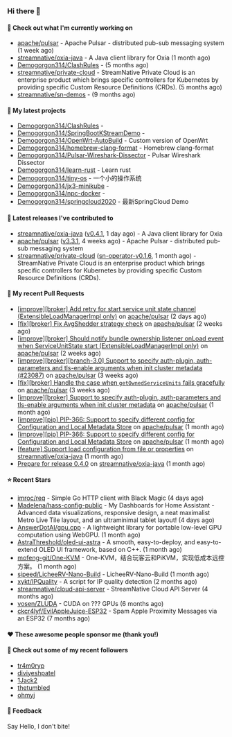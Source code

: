 ### Hi there 👋

#### 👷 Check out what I'm currently working on

- [apache/pulsar](https://github.com/apache/pulsar) - Apache Pulsar - distributed pub-sub messaging system (1 week ago)
- [streamnative/oxia-java](https://github.com/streamnative/oxia-java) - A Java client library for Oxia (1 month ago)
- [Demogorgon314/ClashRules](https://github.com/Demogorgon314/ClashRules) -  (5 months ago)
- [streamnative/private-cloud](https://github.com/streamnative/private-cloud) - StreamNative Private Cloud is an enterprise product which brings specific controllers for Kubernetes by providing specific Custom Resource Definitions (CRDs). (5 months ago)
- [streamnative/sn-demos](https://github.com/streamnative/sn-demos) -  (9 months ago)

#### 🌱 My latest projects

- [Demogorgon314/ClashRules](https://github.com/Demogorgon314/ClashRules) - 
- [Demogorgon314/SpringBootKStreamDemo](https://github.com/Demogorgon314/SpringBootKStreamDemo) - 
- [Demogorgon314/OpenWrt-AutoBuild](https://github.com/Demogorgon314/OpenWrt-AutoBuild) - Custom version of OpenWrt
- [Demogorgon314/homebrew-clang-format](https://github.com/Demogorgon314/homebrew-clang-format) - Homebrew clang-format
- [Demogorgon314/Pulsar-Wireshark-Dissector](https://github.com/Demogorgon314/Pulsar-Wireshark-Dissector) - Pulsar Wireshark Dissector
- [Demogorgon314/learn-rust](https://github.com/Demogorgon314/learn-rust) - Learn rust
- [Demogorgon314/tiny-os](https://github.com/Demogorgon314/tiny-os) - 一个小的操作系统
- [Demogorgon314/jx3-minikube](https://github.com/Demogorgon314/jx3-minikube) - 
- [Demogorgon314/npc-docker](https://github.com/Demogorgon314/npc-docker) - 
- [Demogorgon314/springcloud2020](https://github.com/Demogorgon314/springcloud2020) - 最新SpringCloud Demo

#### 🔭 Latest releases I've contributed to

- [streamnative/oxia-java](https://github.com/streamnative/oxia-java) ([v0.4.1](https://github.com/streamnative/oxia-java/releases/tag/v0.4.1), 1 day ago) - A Java client library for Oxia
- [apache/pulsar](https://github.com/apache/pulsar) ([v3.3.1](https://github.com/apache/pulsar/releases/tag/v3.3.1), 4 weeks ago) - Apache Pulsar - distributed pub-sub messaging system
- [streamnative/private-cloud](https://github.com/streamnative/private-cloud) ([sn-operator-v0.1.6](https://github.com/streamnative/private-cloud/releases/tag/sn-operator-v0.1.6), 1 month ago) - StreamNative Private Cloud is an enterprise product which brings specific controllers for Kubernetes by providing specific Custom Resource Definitions (CRDs).

#### 🔨 My recent Pull Requests

- [[improve][broker] Add retry for start service unit state channel (ExtensibleLoadManagerImpl only)](https://github.com/apache/pulsar/pull/23230) on [apache/pulsar](https://github.com/apache/pulsar) (2 days ago)
- [[fix][broker] Fix AvgShedder strategy check](https://github.com/apache/pulsar/pull/23156) on [apache/pulsar](https://github.com/apache/pulsar) (2 weeks ago)
- [[improve][broker] Should notify bundle ownership listener onLoad event when ServiceUnitState start (ExtensibleLoadManagerImpl only)](https://github.com/apache/pulsar/pull/23152) on [apache/pulsar](https://github.com/apache/pulsar) (2 weeks ago)
- [[improve][broker][branch-3.0] Support to specify auth-plugin, auth-parameters and tls-enable arguments when init cluster metadata (#23087)](https://github.com/apache/pulsar/pull/23126) on [apache/pulsar](https://github.com/apache/pulsar) (3 weeks ago)
- [[fix][broker] Handle the case when `getOwnedServiceUnits` fails gracefully](https://github.com/apache/pulsar/pull/23119) on [apache/pulsar](https://github.com/apache/pulsar) (3 weeks ago)
- [[improve][broker] Support to specify auth-plugin, auth-parameters and tls-enable arguments when init cluster metadata](https://github.com/apache/pulsar/pull/23087) on [apache/pulsar](https://github.com/apache/pulsar) (1 month ago)
- [[improve][pip] PIP-366: Support to specify different config for Configuration and Local Metadata Store](https://github.com/apache/pulsar/pull/23041) on [apache/pulsar](https://github.com/apache/pulsar) (1 month ago)
- [[improve][pip] PIP-366: Support to specify different config for Configuration and Local Metadata Store](https://github.com/apache/pulsar/pull/23033) on [apache/pulsar](https://github.com/apache/pulsar) (1 month ago)
- [[feature] Support load configuration from file or properties](https://github.com/streamnative/oxia-java/pull/168) on [streamnative/oxia-java](https://github.com/streamnative/oxia-java) (1 month ago)
- [Prepare for release 0.4.0](https://github.com/streamnative/oxia-java/pull/167) on [streamnative/oxia-java](https://github.com/streamnative/oxia-java) (1 month ago)

#### ⭐ Recent Stars

- [imroc/req](https://github.com/imroc/req) - Simple Go HTTP client with Black Magic (4 days ago)
- [Madelena/hass-config-public](https://github.com/Madelena/hass-config-public) - My Dashboards for Home Assistant - Advanced data visualizations, responsive design, a neat maximalist Metro Live Tile layout, and an ultraminimal tablet layout! (4 days ago)
- [AnswerDotAI/gpu.cpp](https://github.com/AnswerDotAI/gpu.cpp) - A lightweight library for portable low-level GPU computation using WebGPU.  (1 month ago)
- [AstraThreshold/oled-ui-astra](https://github.com/AstraThreshold/oled-ui-astra) - A smooth, easy-to-deploy, and easy-to-extend OLED UI framework, based on C&#43;&#43;. (1 month ago)
- [mofeng-git/One-KVM](https://github.com/mofeng-git/One-KVM) - One-KVM，结合玩客云和PiKVM，实现低成本远控方案。 (1 month ago)
- [sipeed/LicheeRV-Nano-Build](https://github.com/sipeed/LicheeRV-Nano-Build) - LicheeRV-Nano-Build (1 month ago)
- [xykt/IPQuality](https://github.com/xykt/IPQuality) - A script for IP quality detection (2 months ago)
- [streamnative/cloud-api-server](https://github.com/streamnative/cloud-api-server) - StreamNative Cloud API Server (4 months ago)
- [vosen/ZLUDA](https://github.com/vosen/ZLUDA) - CUDA on ??? GPUs (6 months ago)
- [ckcr4lyf/EvilAppleJuice-ESP32](https://github.com/ckcr4lyf/EvilAppleJuice-ESP32) - Spam Apple Proximity Messages via an ESP32 (7 months ago)

#### ❤️ These awesome people sponsor me (thank you!)


#### 👯 Check out some of my recent followers

- [tr4m0ryp](https://github.com/tr4m0ryp)
- [diviyeshpatel](https://github.com/diviyeshpatel)
- [1Jack2](https://github.com/1Jack2)
- [thetumbled](https://github.com/thetumbled)
- [ohmyj](https://github.com/ohmyj)

#### 💬 Feedback

Say Hello, I don't bite!

